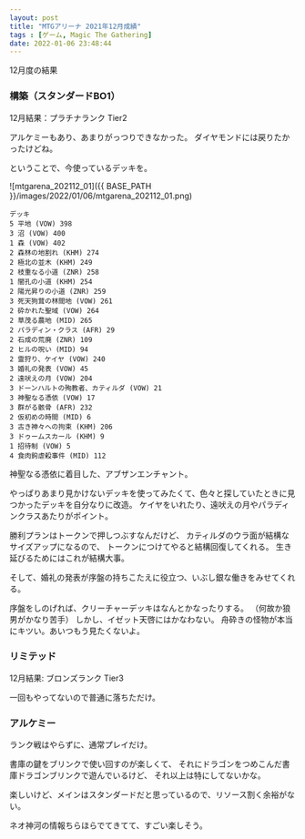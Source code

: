 ```yaml
---
layout: post
title: "MTGアリーナ 2021年12月成績"
tags : [ゲーム, Magic The Gathering]
date: 2022-01-06 23:48:44
---
```




12月度の結果

### 構築（スタンダードBO1）


12月結果：プラチナランク Tier2

アルケミーもあり、あまりがっつりできなかった。
ダイヤモンドには戻りたかったけどね。


ということで、今使っているデッキを。



![mtgarena_202112_01]({{ BASE_PATH }}/images/2022/01/06/mtgarena_202112_01.png)


```
デッキ
5 平地 (VOW) 398
3 沼 (VOW) 400
1 森 (VOW) 402
2 森林の地割れ (KHM) 274
2 極北の並木 (KHM) 249
2 枝重なる小道 (ZNR) 258
1 闇孔の小道 (KHM) 254
2 陽光昇りの小道 (ZNR) 259
3 死天狗茸の林間地 (VOW) 261
2 砕かれた聖域 (VOW) 264
2 草茂る農地 (MID) 265
2 パラディン・クラス (AFR) 29
2 石成の荒廃 (ZNR) 109
2 ヒルの呪い (MID) 94
2 霊狩り、ケイヤ (VOW) 240
3 婚礼の発表 (VOW) 45
2 遠吠えの月 (VOW) 204
3 ドーンハルトの殉教者、カティルダ (VOW) 21
3 神聖なる憑依 (VOW) 17
3 群がる骸骨 (AFR) 232
2 仮初めの時間 (MID) 6
3 古き神々への拘束 (KHM) 206
3 ドゥームスカール (KHM) 9
1 招待制 (VOW) 5
4 食肉鉤虐殺事件 (MID) 112

```


神聖なる憑依に着目した、アブザンエンチャント。

やっぱりあまり見かけないデッキを使ってみたくて、色々と探していたときに見つかったデッキを自分なりに改造。
ケイヤをいれたり、遠吠えの月やパラディンクラスあたりがポイント。

勝利プランはトークンで押しつぶすなんだけど、
カティルダのウラ面が結構なサイズアップになるので、
トークンにつけてやると結構回復してくれる。
生き延びるためにはこれが結構大事。

そして、婚礼の発表が序盤の持ちこたえに役立つ、いぶし銀な働きをみせてくれる。


序盤をしのげれば、クリーチャーデッキはなんとかなったりする。
（何故か狼男がかなり苦手）
しかし、イゼット天啓にはかなわない。
舟砕きの怪物が本当にキツい。あいつもう見たくないよ。



### リミテッド


12月結果: ブロンズランク Tier3

一回もやってないので普通に落ちただけ。



### アルケミー

ランク戦はやらずに、通常プレイだけ。

書庫の鍵をブリンクで使い回すのが楽しくて、
それにドラゴンをつめこんだ書庫ドラゴンブリンクで遊んでいるけど、
それ以上は特にしてないかな。

楽しいけど、メインはスタンダードだと思っているので、リソース割く余裕がない。





ネオ神河の情報ちらほらでてきてて、すごい楽しそう。







